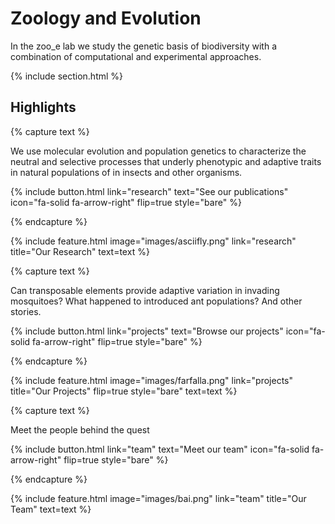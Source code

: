 ---
---

# Zoology and Evolution

In the zoo_e lab we study the genetic basis of biodiversity with a combination of computational and experimental approaches.

{% include section.html %}

## Highlights

{% capture text %}

We use molecular evolution and population genetics to characterize the neutral and selective processes that underly phenotypic and adaptive traits in natural populations of in insects and other organisms.

{%
  include button.html
  link="research"
  text="See our publications"
  icon="fa-solid fa-arrow-right"
  flip=true
  style="bare"
%}

{% endcapture %}

{%
  include feature.html
  image="images/asciifly.png"
  link="research"
  title="Our Research"
  text=text
%}

{% capture text %}

Can transposable elements provide adaptive variation in invading mosquitoes? 
What happened to introduced ant populations?
And other stories.

{%
  include button.html
  link="projects"
  text="Browse our projects"
  icon="fa-solid fa-arrow-right"
  flip=true
  style="bare"
%}

{% endcapture %}

{%
  include feature.html
  image="images/farfalla.png"
  link="projects"
  title="Our Projects"
  flip=true
  style="bare"
  text=text
%}

{% capture text %}

Meet the people behind the quest 

{%
  include button.html
  link="team"
  text="Meet our team"
  icon="fa-solid fa-arrow-right"
  flip=true
  style="bare"
%}

{% endcapture %}

{%
  include feature.html
  image="images/bai.png"
  link="team"
  title="Our Team"
  text=text
%}
